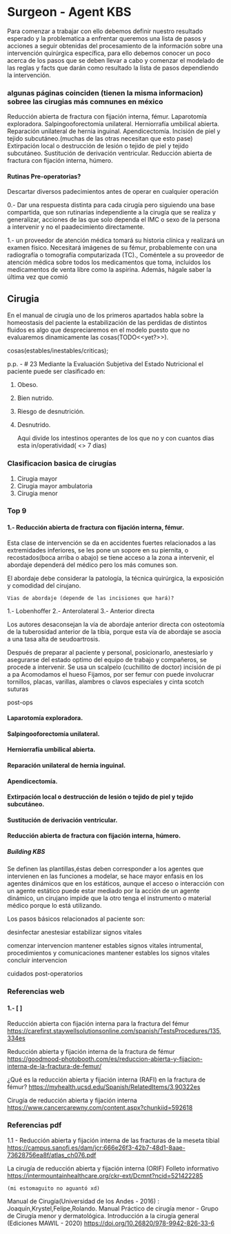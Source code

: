 # Surgeon - Agent KBS

Para comenzar a trabajar con ello debemos definir 
nuestro resultado esperado y la problematica a enfrentar
queremos una lista de pasos y acciones a seguir obtenidas
del procesamiento de la información sobre una intervención
quirúrgica específica, para ello debemos conocer un poco acerca
de los pasos que se deben llevar a cabo y comenzar el modelado
de las reglas y facts que darán como resultado la lista de
pasos dependiendo la intervención.

### algunas páginas coinciden (tienen la misma informacion) sobree las cirugias más comnunes en méxico

Reducción abierta de fractura con fijación interna, fémur.
Laparotomía exploradora.
Salpingooforectomía unilateral.
Herniorrafía umbilical abierta.
Reparación unilateral de hernia inguinal.
Apendicectomía.
Incisión de piel y tejido subcutáneo.(muchas de las otras necesitan que esto pase)
Extirpación local o destrucción de lesión o tejido de piel y tejido subcutáneo.
Sustitución de derivación ventricular.
Reducción abierta de fractura con fijación interna, húmero.


#### Rutinas Pre-operatorias?

Descartar diversos padecimientos antes de operar en cualquier operación 

0.- Dar una respuesta distinta para cada cirugía pero siguiendo una base 
compartida, que son rutinarias independiente a la cirugía que se 
realiza y generalizar, acciones de las que solo dependa el IMC
o sexo de la persona a intervenir y no el paadecimiento directamente.


1.- un proveedor de atención médica tomará su historia clínica y realizará un examen físico. Necesitará imágenes de su fémur, probablemente con una radiografía o tomografía computarizada (TC)., Coméntele a su proveedor de atención médica sobre todos los medicamentos que toma, incluidos los medicamentos de venta libre como la aspirina. Además, hágale saber la última vez que comió


## Cirugia

En el manual de cirugía uno de los primeros apartados habla sobre la homeostasis del paciente
la estabilización de las perdidas de distintos fluidos es algo que despreciaremos en el modelo puesto que no evaluaremos dinamicamente las cosas(TODO<<yet?>>).

cosas(estables/inestables/criticas);

p.p. - # 23
Mediante la Evaluación Subjetiva del Estado
Nutricional el paciente puede ser clasificado en:
1. Obeso.
2. Bien nutrido.
3. Riesgo de desnutrición.
4. Desnutrido.

	Aqui divide los intestinos operantes de los que no y con cuantos dias esta in/operatividad( <> 7 dias)

### Clasificacion basica de cirugías

1. Cirugia mayor
2. Cirugia mayor ambulatoria
3. Cirugia menor

### Top 9

#### 1.- Reducción abierta de fractura con fijación interna, fémur.
Esta clase de intervención se da en accidentes fuertes relacionados a las extremidades
inferiores, se les pone un sopore en su piernita, o recostados(boca arriba o abajo) se tiene acceso a la zona a intervenir, el abordaje dependerá del médico pero los más comunes son.

El abordaje debe considerar la patología, la técnica quirúrgica, la exposición y comodidad del cirujano.

	Vias de abordaje (depende de las incisiones que hará)?
1.- Lobenhoffer
2.- Anterolateral
3.- Anterior directa

Los autores desaconsejan la vía de abordaje anterior directa
con osteotomía de la tuberosidad anterior de la tibia,
porque esta vía de abordaje se asocia a una tasa alta de
seudoartrosis.

Después de preparar al paciente y personal, posicionarlo, anestesiarlo y asegurarse del estado optimo del equipo de trabajo y compañeros, se procede a intervenir.
Se usa un scalpelo (cuchillito de doctor)
	incisión de pi a pa
Acomodamos el hueso
Fijamos, por ser femur con puede involucrar tornillos, placas, varillas, alambres o clavos especiales y cinta scotch
suturas

post-ops


#### Laparotomía exploradora.

#### Salpingooforectomía unilateral.
#### Herniorrafía umbilical abierta.
#### Reparación unilateral de hernia inguinal.
#### Apendicectomía.
#### Extirpación local o destrucción de lesión o tejido de piel y tejido subcutáneo.
#### Sustitución de derivación ventricular.
#### Reducción abierta de fractura con fijación interna, húmero.

##### Building KBS

Se definen las plantillas,éstas deben corresponder a los
agentes que intervienen en las funciones a modelar,
se hace mayor enfasis en los agentes dinámicos que en los
estáticos, aunque el acceso o interacción con un agente estático
puede estar mediado por la acción de un agente dinámico, un cirujano impide
que la otro tenga el instrumento o material médico porque lo está utilizando.

Los pasos básicos relacionados al paciente son:

desinfectar
anestesiar
estabilizar signos vitales 

comenzar intervencion
mantener estables signos vitales
intrumental, procedimientos y comunicaciones
mantener estables los signos vitales
concluir intervencion

cuidados post-operatorios



### Referencias web
#### 	1.- [ ]

Reducción abierta con fijación interna para la fractura del fémur
https://carefirst.staywellsolutionsonline.com/spanish/TestsProcedures/135,334es

Reducción abierta y fijación interna de la fractura de fémur
https://goodmood-photobooth.com/es/reduccion-abierta-y-fijacion-interna-de-la-fractura-de-femur/

¿Qué es la reducción abierta y fijación interna (RAFI) en la fractura de fémur?
https://myhealth.ucsd.edu/Spanish/RelatedItems/3,90322es

Cirugía de reducción abierta y fijación interna
https://www.cancercarewny.com/content.aspx?chunkiid=592618


### Referencias pdf

1.1 - Reducción abierta y fijación interna de las fracturas de la meseta tibial
https://campus.sanofi.es/dam/jcr:666e26f3-42b7-48d1-8aae-73628756ea8f/atlas_ch076.pdf

La cirugía de reducción abierta y fijación interna (ORIF) Folleto informativo
https://intermountainhealthcare.org/ckr-ext/Dcmnt?ncid=521422285

	(mi estomaguito no aguantó xd)
Manual de Cirugía(Universidad de los Andes - 2016) : Joaquín,Krystel,Felipe,Rolando.
Manual Práctico de cirugía menor - Grupo de Cirugía menor y dermatológica.
Introducción a la cirugía general (Ediciones MAWIL - 2020) https://doi.org/10.26820/978-9942-826-33-6